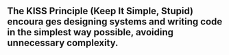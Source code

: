 ## The KISS Principle (Keep It Simple, Stupid) encoura ges designing systems and writing code in the simplest way possible, avoiding unnecessary complexity.
